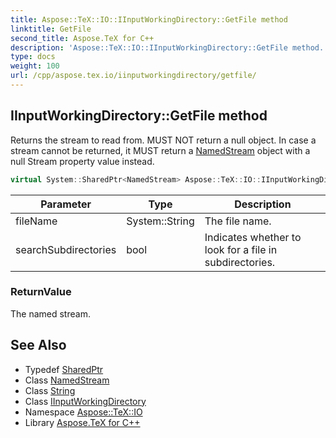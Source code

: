 ```yaml
---
title: Aspose::TeX::IO::IInputWorkingDirectory::GetFile method
linktitle: GetFile
second_title: Aspose.TeX for C++
description: 'Aspose::TeX::IO::IInputWorkingDirectory::GetFile method. Returns the stream to read from. MUST NOT return a null object. In case a stream cannot be returned, it MUST return a NamedStream object with a null Stream property value instead in C++.'
type: docs
weight: 100
url: /cpp/aspose.tex.io/iinputworkingdirectory/getfile/
---
```

## IInputWorkingDirectory::GetFile method


Returns the stream to read from. MUST NOT return a null object. In case a stream cannot be returned, it MUST return a [NamedStream](../../namedstream/) object with a null Stream property value instead.

```cpp
virtual System::SharedPtr<NamedStream> Aspose::TeX::IO::IInputWorkingDirectory::GetFile(System::String fileName, bool searchSubdirectories=false)=0
```


| Parameter | Type | Description |
| --- | --- | --- |
| fileName | System::String | The file name. |
| searchSubdirectories | bool | Indicates whether to look for a file in subdirectories. |

### ReturnValue

The named stream.

## See Also

* Typedef [SharedPtr](../../../system/sharedptr/)
* Class [NamedStream](../../namedstream/)
* Class [String](../../../system/string/)
* Class [IInputWorkingDirectory](../)
* Namespace [Aspose::TeX::IO](../../)
* Library [Aspose.TeX for C++](../../../)

